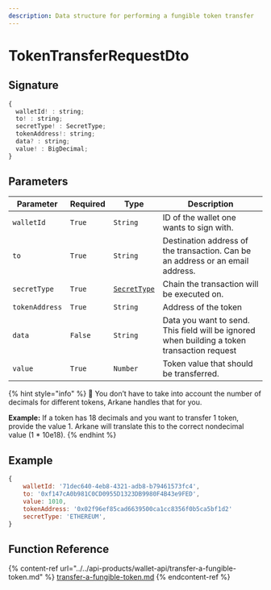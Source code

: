 ```yaml
---
description: Data structure for performing a fungible token transfer
---
```


# TokenTransferRequestDto

## Signature

```javascript
{
  walletId! : string;
  to! : string;
  secretType! : SecretType;
  tokenAddress!: string;
  data? : string;
  value! : BigDecimal;
}
```

## Parameters

| Parameter      | Required | Type                          | Description                                                                                 |
| -------------- | -------- | ----------------------------- | ------------------------------------------------------------------------------------------- |
| `walletId`     | `True`   | `String`                      | ID of the wallet one wants to sign with.                                                    |
| `to`           | `True`   | `String`                      | Destination address of the transaction. Can be an address or an email address.              |
| `secretType`   | `True`   | [`SecretType`](secrettype.md) | Chain the transaction will be executed on.                                                  |
| `tokenAddress` | `True`   | `String`                      | Address of the token                                                                        |
| `data`         | `False`  | `String`                      | Data you want to send. This field will be ignored when building a token transaction request |
| `value`        | `True`   | `Number`                      | Token value that should be transferred.                                                     |

{% hint style="info" %}
🧙 You don’t have to take into account the number of decimals for different tokens, Arkane handles that for you.

**Example:** If a token has 18 decimals and you want to transfer 1 token, provide the value 1. Arkane will translate this to the correct nondecimal value (1 \* 10e18).
{% endhint %}

## Example

```javascript
{
    walletId: '71dec640-4eb8-4321-adb8-b79461573fc4',
    to: '0xf147cA0b981C0CD0955D1323DB9980F4B43e9FED',
    value: 1010,
    tokenAddress: '0x02f96ef85cad6639500ca1cc8356f0b5ca5bf1d2'
    secretType: 'ETHEREUM',
}
```

## Function Reference

{% content-ref url="../../api-products/wallet-api/transfer-a-fungible-token.md" %}
[transfer-a-fungible-token.md](../../api-products/wallet-api/transfer-a-fungible-token.md)
{% endcontent-ref %}
